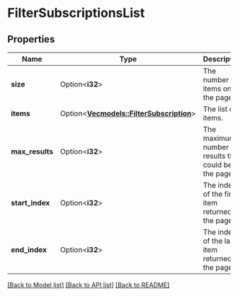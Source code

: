# FilterSubscriptionsList

## Properties

Name | Type | Description | Notes
------------ | ------------- | ------------- | -------------
**size** | Option<**i32**> | The number of items on the page. | [optional][readonly]
**items** | Option<[**Vec<models::FilterSubscription>**](FilterSubscription.md)> | The list of items. | [optional][readonly]
**max_results** | Option<**i32**> | The maximum number of results that could be on the page. | [optional][readonly]
**start_index** | Option<**i32**> | The index of the first item returned on the page. | [optional][readonly]
**end_index** | Option<**i32**> | The index of the last item returned on the page. | [optional][readonly]

[[Back to Model list]](../README.md#documentation-for-models) [[Back to API list]](../README.md#documentation-for-api-endpoints) [[Back to README]](../README.md)


